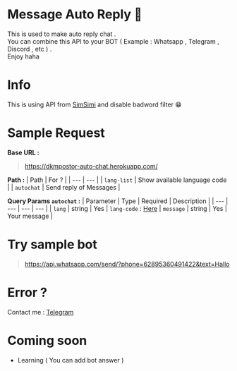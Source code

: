 # Message Auto Reply 🤖

This is used to make auto reply chat .\
You can combine this API to your BOT ( Example : Whatsapp , Telegram , Discord , etc ) .\
Enjoy haha 

# Info
This is using API from [SimSimi](https://simsimi.com/chat) and disable badword filter 😁

# Sample Request

**Base URL :**
> https://dkmpostor-auto-chat.herokuapp.com/

**Path :**
| Path | For ? |
| --- | --- |
| `lang-list` | Show available language code |
| `autochat` | Send reply of Messages |

**Query Params `autochat` :**
| Parameter | Type | Required | Description |
| --- | --- | --- | --- |
| `lang` | string | Yes |  ``lang-code`` : [Here](https://dkmpostor-auto-chat.herokuapp.com/lang-list)
| `message` | string | Yes | Your message |

# Try sample bot
> https://api.whatsapp.com/send/?phone=62895360491422&text=Hallo

# Error ?
Contact me : [Telegram](https://t.me/dkmpostor)

# Coming soon
* Learning ( You can add bot answer )
